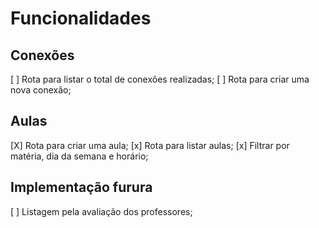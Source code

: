 # Funcionalidades

## Conexões

[ ] Rota para listar o total de conexões realizadas;
[ ] Rota para criar uma nova conexão;

## Aulas

[X] Rota para criar uma aula;
[x] Rota para listar aulas;
    [x] Filtrar por matéria, dia da semana e horário;

## Implementação furura

[ ] Listagem pela avaliação dos professores;